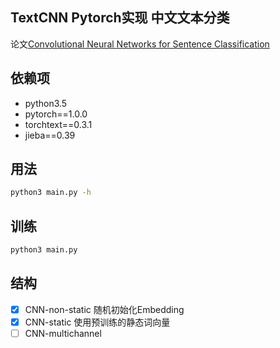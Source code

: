 ## TextCNN Pytorch实现 中文文本分类
论文[Convolutional Neural Networks for Sentence Classification](https://arxiv.org/abs/1408.5882)

## 依赖项
* python3.5
* pytorch==1.0.0
* torchtext==0.3.1
* jieba==0.39

## 用法
```bash
python3 main.py -h
```

## 训练
```bash
python3 main.py
```

## 结构
-[x] CNN-non-static 随机初始化Embedding
-[x] CNN-static 使用预训练的静态词向量
-[ ] CNN-multichannel